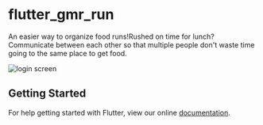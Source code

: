 # flutter_gmr_run

An easier way to organize food runs!Rushed on time for lunch? Communicate between each other so that multiple people don't waste time going to the same place to get food.

![login screen](https://user-images.githubusercontent.com/30095041/46911887-059d5b80-cf1d-11e8-8c4e-abbe9cd802e6.PNG)




## Getting Started

For help getting started with Flutter, view our online
[documentation](https://flutter.io/).
